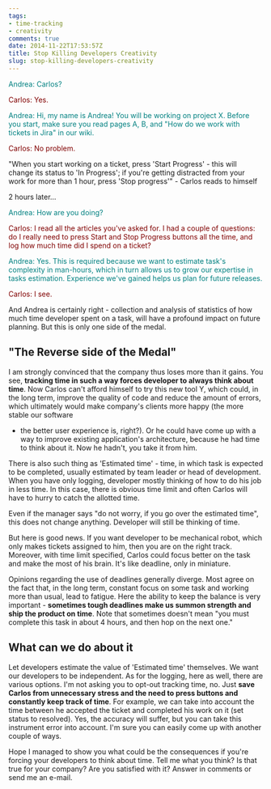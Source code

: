 ```yaml
---
tags:
- time-tracking
- creativity
comments: true
date: 2014-11-22T17:53:57Z
title: Stop Killing Developers Creativity
slug: stop-killing-developers-creativity
---
```


<p style="color:#008080;margin-bottom:0;">Andrea: Carlos?</p>
<p style="color:#800000">Carlos: Yes.</p>
<p style="color:#008080;margin-bottom:0;">Andrea: Hi, my name is Andrea! You will be working on project X. Before you
start, make sure you read pages A, B, and "How do we work with tickets in Jira"
in our wiki.</p>
<p style="color:#800000">Carlos: No problem.</p>

"When you start working on a ticket, press 'Start Progress' - this will
change its status to 'In Progress'; if you're getting distracted from your work
for more than 1 hour, press 'Stop progress'" - Carlos reads to himself

2 hours later...

<!--more-->

<p style="color:#008080;margin-bottom:0;">Andrea: How are you doing?</p>
<p style="color:#800000">Carlos: I read all the articles you've asked for. I had a couple of
questions: do I really need to press Start and Stop Progress buttons all the
time, and log how much time did I spend on a ticket?</p>
<p style="color:#008080;margin-bottom:0;">Andrea: Yes. This is required because we want to estimate task's complexity in
man-hours, which in turn allows us to grow our expertise in tasks estimation.
Experience we've gained helps us plan for future releases.</p>
<p style="color:#800000">Carlos: I see.</p>

And Andrea is certainly right - collection and analysis of statistics of how
much time  developer spent on a task, will have a profound impact on future
planning. But this is only one side of the medal.

## "The Reverse side of the Medal"

I am strongly convinced that the company thus loses more than it gains. You see,
**tracking time in such a way forces developer to always think about time**. Now
Carlos can't afford himself to try this new tool Y, which could, in the long
term, improve the quality of code and reduce the amount of errors, which
ultimately would make company's clients more happy (the more stable our software
- the better user experience is, right?). Or he could have come up with a way to
  improve existing application's architecture, because he had time to think
  about it. Now he hadn't, you take it from him.

There is also such thing as 'Estimated time' - time, in which task is expected
to be completed, usually estimated by team leader or head of development. When
you have only logging, developer mostly thinking of how to do his job in less
time. In this case, there is obvious time limit and often Carlos will have to
hurry to catch the allotted time.

Even if the manager says "do not worry, if you go over the estimated time", this
does not change anything. Developer will still be thinking of time.

But here is good news. If you want developer to be mechanical robot, which only
makes tickets assigned to him, then you are on the right track. Moreover, with
time limit specified, Carlos could focus better on the task and make the most of
his brain. It's like deadline, only in miniature.

Opinions regarding the use of deadlines generally diverge. Most agree on the
fact that, in the long term, constant focus on some task and working more than
usual, lead to fatigue. Here the ability to keep the balance is very important -
**sometimes tough deadlines make us summon strength and ship the product on time**.
Note that sometimes doesn't mean "you must complete this task in about 4 hours,
and then hop on the next one."

## What can we do about it

Let developers estimate the value of 'Estimated time' themselves. We want our
developers to be independent. As for the logging, here as well, there are various
options. I'm not asking you to opt-out tracking time, no. Just **save Carlos from
unnecessary stress and the need to press buttons and constantly keep track of
time**. For example, we can take into account the time between he accepted the
ticket and completed his work on it (set status to resolved). Yes, the accuracy
will suffer, but you can take this instrument error into account. I'm sure you
can easily come up with another couple of ways.

Hope I managed to show you what could be the consequences if you're forcing your
developers to think about time. Tell me what you think? Is that true for your
company? Are you satisfied with it? Answer in comments or send me an e-mail.
